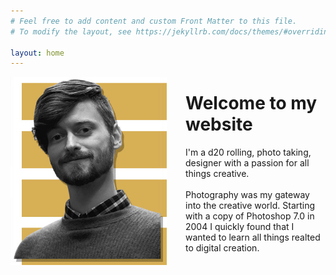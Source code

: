 ```yaml
---
# Feel free to add content and custom Front Matter to this file.
# To modify the layout, see https://jekyllrb.com/docs/themes/#overriding-theme-defaults

layout: home
---
```


<p>
<img src="uploads/assets/profile4.jpg" alt="Profile photo of Cameron Coyan." style="float:left;width:250px;margin-right:30px;"> 
<h1>Welcome to my website</h1>
I'm a d20 rolling, photo taking, designer with a passion for all things creative.
<br>
<br>
Photography was my gateway into the creative world. Starting with a copy of Photoshop 7.0 in 2004 I quickly found that I wanted to learn all things realted to digital creation.
</p>